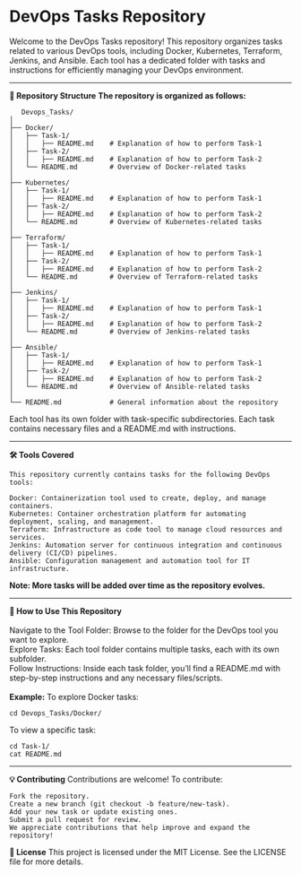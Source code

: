 # DevOps Tasks Repository

Welcome to the DevOps Tasks repository! This repository organizes tasks related to various DevOps tools, including Docker, Kubernetes, Terraform, Jenkins, and Ansible. Each tool has a dedicated folder with tasks and instructions for efficiently managing your DevOps environment.

---
**📁 Repository Structure**
**The repository is organized as follows:**

       Devops_Tasks/
    │
    ├── Docker/
    │   ├── Task-1/
    │   │   ├── README.md    # Explanation of how to perform Task-1
    │   ├── Task-2/
    │   │   ├── README.md    # Explanation of how to perform Task-2
    │   └── README.md        # Overview of Docker-related tasks
    │
    ├── Kubernetes/
    │   ├── Task-1/
    │   │   ├── README.md    # Explanation of how to perform Task-1
    │   ├── Task-2/
    │   │   ├── README.md    # Explanation of how to perform Task-2
    │   └── README.md        # Overview of Kubernetes-related tasks
    │
    ├── Terraform/
    │   ├── Task-1/
    │   │   ├── README.md    # Explanation of how to perform Task-1
    │   ├── Task-2/
    │   │   ├── README.md    # Explanation of how to perform Task-2
    │   └── README.md        # Overview of Terraform-related tasks
    │
    ├── Jenkins/
    │   ├── Task-1/
    │   │   ├── README.md    # Explanation of how to perform Task-1
    │   ├── Task-2/
    │   │   ├── README.md    # Explanation of how to perform Task-2
    │   └── README.md        # Overview of Jenkins-related tasks
    │
    ├── Ansible/
    │   ├── Task-1/
    │   │   ├── README.md    # Explanation of how to perform Task-1
    │   ├── Task-2/
    │   │   ├── README.md    # Explanation of how to perform Task-2
    │   └── README.md        # Overview of Ansible-related tasks
    │
    └── README.md            # General information about the repository

    
Each tool has its own folder with task-specific subdirectories.
Each task contains necessary files and a README.md with instructions.

---
**🛠 Tools Covered**

    This repository currently contains tasks for the following DevOps tools:
    
    Docker: Containerization tool used to create, deploy, and manage containers.
    Kubernetes: Container orchestration platform for automating deployment, scaling, and management.
    Terraform: Infrastructure as code tool to manage cloud resources and services.
    Jenkins: Automation server for continuous integration and continuous delivery (CI/CD) pipelines.
    Ansible: Configuration management and automation tool for IT infrastructure.

   
**Note: More tasks will be added over time as the repository evolves.**


---

**🚀 How to Use This Repository**<br>
<br>
Navigate to the Tool Folder: Browse to the folder for the DevOps tool you want to explore.<br>
Explore Tasks: Each tool folder contains multiple tasks, each with its own subfolder.<br>
Follow Instructions: Inside each task folder, you’ll find a README.md with step-by-step instructions and any necessary files/scripts.
<br><br>
**Example:**
To explore Docker tasks:

    cd Devops_Tasks/Docker/
To view a specific task:


    cd Task-1/
    cat README.md

---
**💡 Contributing**
Contributions are welcome! To contribute:

    Fork the repository.
    Create a new branch (git checkout -b feature/new-task).
    Add your new task or update existing ones.
    Submit a pull request for review.
    We appreciate contributions that help improve and expand the repository!

**📝 License**
This project is licensed under the MIT License. See the LICENSE file for more details.
